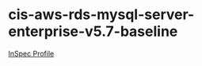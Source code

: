 # cis-aws-rds-mysql-server-enterprise-v5.7-baseline

[InSpec Profile](https://github.com/mitre/aws-rds-oracle-mysql-ee-5.7-cis-baseline)			

<Accordian/>
